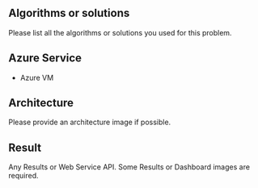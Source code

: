 ## Algorithms or solutions
Please list all the algorithms or solutions you used for this problem.

## Azure Service
- Azure VM

## Architecture
Please provide an architecture image if possible.

## Result
Any Results or Web Service API. Some Results or Dashboard images are required.
